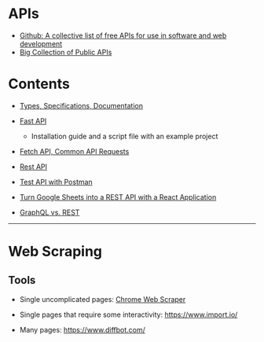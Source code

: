 # APIs

* [Github: A collective list of free APIs for use in software and web development](https://github.com/public-apis/public-apis)
* [Big Collection of Public APIs](https://any-api.com/)

Contents
=======================

* [Types, Specifications, Documentation](https://www.freecodecamp.org/news/what-is-an-api-and-how-to-test-it/)

* [Fast API](https://github.com/dimi-fn/Various-Data-Science-Scripts/tree/main/APIs%20%26%20Web%20Scraping/FastAPI)
    * Installation guide and a script file with an example project

* [Fetch API, Common API Requests](https://www.freecodecamp.org/news/fetch-api-cheatsheet/?fbclid=IwAR0bTl4GAVhbUqA768JJZ0_j6Jx-T9Cxo0LF7_X71QI1SH0Q1xg_CV9Wx40)

* [Rest API](https://www.freecodecamp.org/news/benefits-of-rest/?fbclid=IwAR2LFsVI8WU2E0FuitlouBIi0xuX0J2yPyqM527qbJnQ8CSX-cjXUZBu55Y)

* [Test API with Postman](https://www.freecodecamp.org/news/learn-how-to-use-postman-to-test-apis/?fbclid=IwAR0ps6WF5bp9_YFxlHBejuJ_K1YUMf2iLJucWNmvKcoSjl-EqM7UKj80bgk)

* [Turn Google Sheets into a REST API with a React Application](https://www.freecodecamp.org/news/react-and-googlesheets/?fbclid=IwAR3yvMKSOqNK9lvj6Yb_TFprpKO2iJ9LwWgkv42zd771tp-WfEWGgL5paAQ)

* [GraphQL vs. REST](https://www.freecodecamp.org/news/graphql-vs-rest-benefits-and-code-example-comparisons/?fbclid=IwAR1774Zka3-m5T0RynSU_vxAQ2MFJfHVfu2UehfYCUcwR-a4rgaD2cazRec)

-----

# Web Scraping

## Tools

- Single uncomplicated pages: [Chrome Web Scraper](https://chrome.google.com/webstore/detail/web-scraper-free-web-scra/jnhgnonknehpejjnehehllkliplmbmhn?hl=en)

- Single pages that require some interactivity: https://www.import.io/

- Many pages: https://www.diffbot.com/